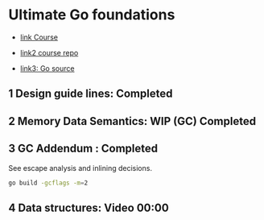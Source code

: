 # Ultimate Go foundations

- [link Course](hhttps://courses.ardanlabs.com/courses/take/ultimate-go/lessons/7628303-intro-data-structures)

- [link2 course repo](https://github.com/ardanlabs/gotraining)

- [link3: Go source](https://github.com/golang/go)

## 1 Design guide lines: Completed

## 2 Memory Data Semantics: WIP (GC) Completed

## 3 GC Addendum : Completed

See escape analysis and inlining decisions.

```sh
go build -gcflags -m=2
```

## 4 Data structures: Video 00:00

